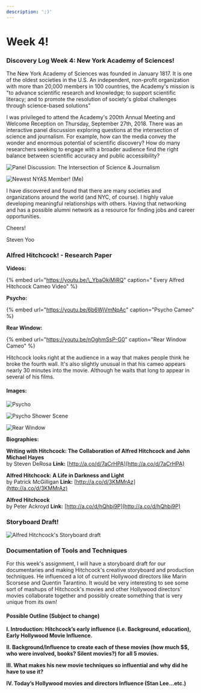 ```yaml
---
description: ':)'
---
```


# Week 4!

### Discovery Log Week 4: New York Academy of Sciences!

The New York Academy of Sciences was founded in January 1817. It is one of the oldest societies in the U.S. An independent, non-profit organization with more than 20,000 members in 100 countries, the Academy's mission is "to advance scientific research and knowledge; to support scientific literacy; and to promote the resolution of society's global challenges through science-based solutions"

I was privileged to attend the Academy's 200th Annual Meeting and Welcome Reception on Thursday, September 27th, 2018. There was an interactive panel discussion exploring questions at the intersection of science and journalism. For example, how can the media convey the wonder and enormous potential of scientific discovery? How do many researchers seeking to engage with a broader audience find  the right balance between scientific accuracy and public accessibility?

![Panel Discussion: The Intersection of Science &amp; Journalism](../.gitbook/assets/img_4728.jpg)

![Newest NYAS Member! \(Me\)](../.gitbook/assets/img_4732.jpg)

I have discovered and found that there are many societies and organizations around the world \(and NYC, of course\). I highly value developing meaningful relationships with others. Having  that networking and has a possible alumni network as a resource for finding jobs and career opportunities. 

Cheers!

Steven Yoo  


### Alfred Hitchcock! - Research Paper

**Videos:** 

{% embed url="https://youtu.be/\_YbaOkiMiRQ" caption=" Every Alfred Hitchcock Cameo Video" %}

**Psycho:**

{% embed url="https://youtu.be/6b6WjVmNpAc" caption="Psycho Cameo" %}

**Rear Window:**

{% embed url="https://youtu.be/nOghmSsP-G0" caption="Rear Window Cameo" %}

Hitchcock looks right at the audience in a way that makes people think he broke the fourth wall. It's also slightly unusual in that his cameo appears nearly 30 minutes into the movie. Although he waits that long to appear in several of his films.

#### **Images:**

![Psycho](../.gitbook/assets/creep.jpg)

![Psycho Shower Scene](../.gitbook/assets/psycho.jpg)

![Rear Window](../.gitbook/assets/hitchcock-main.jpg)

  
**Biographies:**

  
**Writing with Hitchcock: The Collaboration of Alfred Hitchcock and John Michael Hayes**   
by Steven DeRosa **Link:** [http://a.co/d/7aCrHPA](http://a.co/d/7aCrHPA)  
  
**Alfred Hitchcock: A Life in Darkness and Light**   
by Patrick McGilligan **Link:** [http://a.co/d/3KMMrAz](http://a.co/d/3KMMrAz)  
  
**Alfred Hitchcock**   
by Peter Ackroyd **Link:** [http://a.co/d/hQhbi9P](http://a.co/d/hQhbi9P)

### Storyboard Draft!

![Alfred Hitchcock&apos;s Storyboard draft](../.gitbook/assets/screen-shot-2018-10-02-at-2.15.50-pm.png)

### Documentation of Tools and Techniques

For this week's assignment, I will have a storyboard draft for our documentaries and making Hitchcock's creative storyboard and production techniques. He influenced a lot of current Hollywood directors like Marin Scorsese and Quentin Tarantino. It would be very interesting to see some sort of mashups of Hitchcock's movies and other Hollywood directors' movies collaborate together and possibly create something that is very unique from its own! 



#### Possible Outline \(Subject to change\)

**I. Introduction: Hitchcock’s early influence \(i.e. Background, education\), Early Hollywood Movie Influence.**

**II. Background/Influence to create each of these movies \(how much $$, who were involved, books? Silent movies?\) for all 5 movies.** 

**III. What makes his new movie techniques so influential and why did he have to use it?** 

**IV. Today’s Hollywood movies and directors Influence \(Stan Lee...etc.\)**  


  


### 



